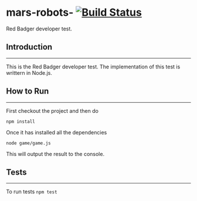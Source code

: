 # mars-robots- [![Build Status](https://travis-ci.org/chiragdoctor/mars-robots-.svg)](https://travis-ci.org/chiragdoctor/mars-robots-)
Red Badger developer test. 


## Introduction 
****
This is the Red Badger developer test. The implementation of this test is writtern in Node.js. 

## How to Run 
***

First checkout the project and then do 

``` npm install ```
    
Once it has installed all the dependencies
    
``` node game/game.js ```
    
This will output the result to the console.
    
## Tests
***

To run tests
``` npm test ```


    
    
